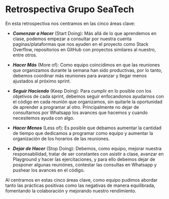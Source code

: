 # Retrospectiva Grupo SeaTech

En esta retrospectiva nos centramos en las cinco áreas clave:

- ***Comenzar a Hacer*** (Start Doing): Más allá de lo que aprendemos en clase, podemos empezar a consultar por nuestra cuenta paginas/plataformas que nos ayuden en el proyecto como Stack Overflow, repositorios en GitHub con proyectos similares al nuestro, entre otros.

- ***Hacer Más*** (More of): Como equipo coincidimos en que las reuniones que organizamos durante la semana han sido productivas, por lo tanto, debemos coordinar más reuniones para avanzar y llegar menos ajustados al próximo sprint.

- ***Seguir Haciendo*** (Keep Doing): Para cumplir en lo posible con los objetivos de cada sprint, debemos seguir enfocandonos ayudarnos con el código en cada reunión que organizamos, sin quitarle la oportunidad de aprender a programar al otro. Principalmente no dejar de consultarnos por Whatsapp los avances que hacemos y cuando necesitemos ayuda con algo.

- ***Hacer Menos*** (Less of): Es posible que debamos aumentar la cantidad de tiempo que dedicamos a programar como equipo y aumentar la organización de los horarios de las reuniones.

- ***Dejar de Hacer*** (Stop Doing): Debemos, como equipo, mejorar nuestra responsabilidad, tratar de ser constantes con asistir a clase, avanzar en Playground y hacer las ejercitaciones, y para ello debemos dejar de posponer algunas reuniónes, contestar las consultas en Whatsapp y pushear los avances en el código.

Al centrarnos en estas cinco áreas clave, como equipo pudimos abordar tanto las prácticas positivas como las negativas de manera equilibrada, fomentando la colaboración y mejorando nuestro rendimiento.

